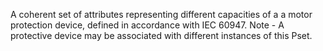 A coherent set of attributes representing different capacities of a a motor protection device, defined in accordance with IEC 60947. Note - A protective device may be associated with different instances of this Pset.